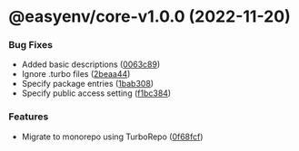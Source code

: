 # @easyenv/core-v1.0.0 (2022-11-20)


### Bug Fixes

* Added basic descriptions ([0063c89](https://github.com/mkayander/easyenv/commit/0063c89283883569b52cbf6b34ab6b2958f506c8))
* Ignore .turbo files ([2beaa44](https://github.com/mkayander/easyenv/commit/2beaa44e3b6ce7ef26bf0a14535f9f11a7e14678))
* Specify package entries ([1bab308](https://github.com/mkayander/easyenv/commit/1bab3086a756399e74544e3c571afb869418ebf4))
* Specify public access setting ([f1bc384](https://github.com/mkayander/easyenv/commit/f1bc3848e565ad290d5b1e6d659d0b356e14a0ca))


### Features

* Migrate to monorepo using TurboRepo ([0f68fcf](https://github.com/mkayander/easyenv/commit/0f68fcfb9022961633bf8d3000abac6108b459a0))
